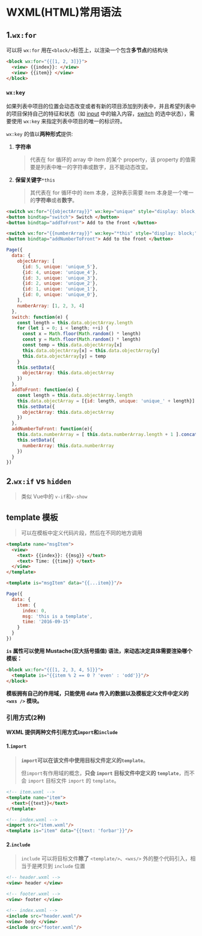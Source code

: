 # WXML(HTML)常用语法

## 1.`wx:for`

可以将 `wx:for` 用在`<block/>`标签上，以渲染一个包含**多节点**的结构块

```html
<block wx:for="{{[1, 2, 3]}}">
  <view> {{index}}: </view>
  <view> {{item}} </view>
</block>
```

### `wx:key`

如果列表中项目的位置会动态改变或者有新的项目添加到列表中，并且希望列表中的项目保持自己的特征和状态（如 [input](https://developers.weixin.qq.com/miniprogram/dev/component/input.html) 中的输入内容，[switch](https://developers.weixin.qq.com/miniprogram/dev/component/switch.html) 的选中状态），需要使用 `wx:key` 来指定列表中项目的唯一的标识符。

`wx:key` 的值以**两种形式**提供:

1. **字符串**

   > 代表在 for 循环的 array 中 item 的某个 property，该 property 的值需要是列表中唯一的字符串或数字，且不能动态改变。

2. **保留关键字**`*this`

   > 其代表在 for 循环中的 item 本身，这种表示需要 item 本身是一个唯一的**字符串**或者**数字**。

```html
<switch wx:for="{{objectArray}}" wx:key="unique" style="display: block;"> {{item.id}} </switch>
<button bindtap="switch"> Switch </button>
<button bindtap="addToFront"> Add to the front </button>

<switch wx:for="{{numberArray}}" wx:key="*this" style="display: block;"> {{item}} </switch>
<button bindtap="addNumberToFront"> Add to the front </button>
```

```js
Page({
  data: {
    objectArray: [
      {id: 5, unique: 'unique_5'},
      {id: 4, unique: 'unique_4'},
      {id: 3, unique: 'unique_3'},
      {id: 2, unique: 'unique_2'},
      {id: 1, unique: 'unique_1'},
      {id: 0, unique: 'unique_0'},
    ],
    numberArray: [1, 2, 3, 4]
  },
  switch: function(e) {
    const length = this.data.objectArray.length
    for (let i = 0; i < length; ++i) {
      const x = Math.floor(Math.random() * length)
      const y = Math.floor(Math.random() * length)
      const temp = this.data.objectArray[x]
      this.data.objectArray[x] = this.data.objectArray[y]
      this.data.objectArray[y] = temp
    }
    this.setData({
      objectArray: this.data.objectArray
    })
  },
  addToFront: function(e) {
    const length = this.data.objectArray.length
    this.data.objectArray = [{id: length, unique: 'unique_' + length}].concat(this.data.objectArray)
    this.setData({
      objectArray: this.data.objectArray
    })
  },
  addNumberToFront: function(e){
    this.data.numberArray = [ this.data.numberArray.length + 1 ].concat(this.data.numberArray)
    this.setData({
      numberArray: this.data.numberArray
    })
  }
})
```

## 2.`wx:if` vs `hidden`

>  类似 Vue中的 `v-if`和`v-show`

## template 模板

> 可以在模板中定义代码片段，然后在不同的地方调用

```html
<template name="msgItem">
  <view>
    <text> {{index}}: {{msg}} </text>
    <text> Time: {{time}} </text>
  </view>
</template>

<template is="msgItem" data="{{...item}}"/>
```

```js
Page({
  data: {
    item: {
      index: 0,
      msg: 'this is a template',
      time: '2016-09-15'
    }
  }
})
```

**`is` 属性可以使用 Mustache(双大括号插值) 语法，来动态决定具体需要渲染哪个模板：**

```html
<block wx:for="{{[1, 2, 3, 4, 5]}}">
  <template is="{{item % 2 == 0 ? 'even' : 'odd'}}"/>
</block>
```

**模板拥有自己的作用域，只能使用 data 传入的数据以及模板定义文件中定义的 `<wxs />` 模块。**

### 引用方式(2种)

**WXML 提供两种文件引用方式`import`和`include`**

#### 1.`import`

> **`import`可以在该文件中使用目标文件定义的`template`**。
>
> 但`import`有作用域的概念，**只会 `import` 目标文件中定义的 `template`**，而不会 `import` 目标文件 `import` 的 `template`。

```html
<!-- item.wxml -->
<template name="item">
  <text>{{text}}</text>
</template>
```

```html
<!-- index.wxml -->
<import src="item.wxml"/>
<template is="item" data="{{text: 'forbar'}}"/>
```

#### 2.`include`

> `include` 可以将目标文件**除了** `<template/>`、`<wxs/>` 外的整个代码引入，相当于是拷贝到 `include` 位置

```html
<!-- header.wxml -->
<view> header </view>
```

```html
<!-- footer.wxml -->
<view> footer </view>
```

```html
<!-- index.wxml -->
<include src="header.wxml"/>
<view> body </view>
<include src="footer.wxml"/>
```

